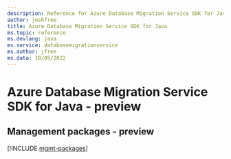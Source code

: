 ```yaml
---
description: Reference for Azure Database Migration Service SDK for Java
author: joshfree
title: Azure Database Migration Service SDK for Java
ms.topic: reference
ms.devlang: java
ms.service: databasemigrationservice
ms.author: jfree
ms.data: 10/05/2022
---
```

# Azure Database Migration Service SDK for Java - preview

## Management packages - preview
[!INCLUDE [mgmt-packages](database-migration-service-mgmt-index.md)]